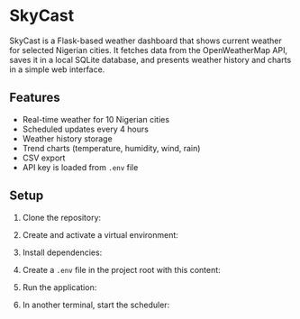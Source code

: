 # SkyCast

SkyCast is a Flask-based weather dashboard that shows current weather for selected Nigerian cities. 
It fetches data from the OpenWeatherMap API, saves it in a local SQLite database, and presents weather history and charts in a simple web interface.

## Features

- Real-time weather for 10 Nigerian cities
- Scheduled updates every 4 hours
- Weather history storage
- Trend charts (temperature, humidity, wind, rain)
- CSV export
- API key is loaded from `.env` file

## Setup

1. Clone the repository:


2. Create and activate a virtual environment:


3. Install dependencies:


4. Create a `.env` file in the project root with this content:


5. Run the application:


6. In another terminal, start the scheduler:

